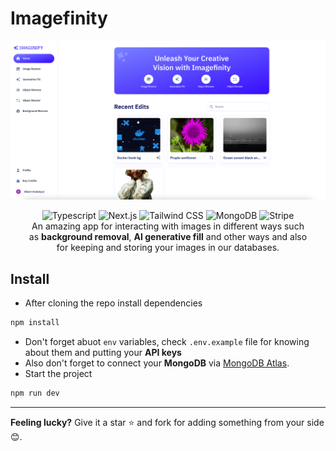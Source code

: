 # Imagefinity
![Screenshot](./public/screenshot2.png)

<div align="center">
  <img src="https://img.shields.io/badge/typescript-%23007ACC.svg?style=for-the-badge&logo=typescript&logoColor=white" alt="Typescript">
  <img src="https://img.shields.io/badge/Next-black?style=for-the-badge&logo=next.js&logoColor=white" alt="Next.js">
  <img src="https://img.shields.io/badge/tailwindcss-%2338B2AC.svg?style=for-the-badge&logo=tailwind-css&logoColor=white" alt="Tailwind CSS">
  <img src="https://img.shields.io/badge/MongoDB-%234ea94b.svg?style=for-the-badge&logo=mongodb&logoColor=white" alt="MongoDB">
  <img src="https://img.shields.io/badge/Stripe-626CD9?style=for-the-badge&logo=Stripe&logoColor=white" alt="Stripe">
</div>

<p align="center" style="width: 90%; margin: 0 auto">
  An amazing app for interacting with images in different ways such as <b>background removal</b>, <b>AI generative fill</b> and other ways and also for keeping and storing your images in our databases.
</p>

## Install
- After cloning the repo install dependencies
```bash
npm install
```
- Don't forget abuot `env` variables, check `.env.example` file for knowing about them and putting your **API keys**
- Also don't forget to connect your **MongoDB** via [MongoDB Atlas](https://www.mongodb.com/products/platform/atlas-database).
- Start the project
```bash
npm run dev
```

---

**Feeling lucky?** Give it a star ⭐ and fork for adding something from your side 😊.